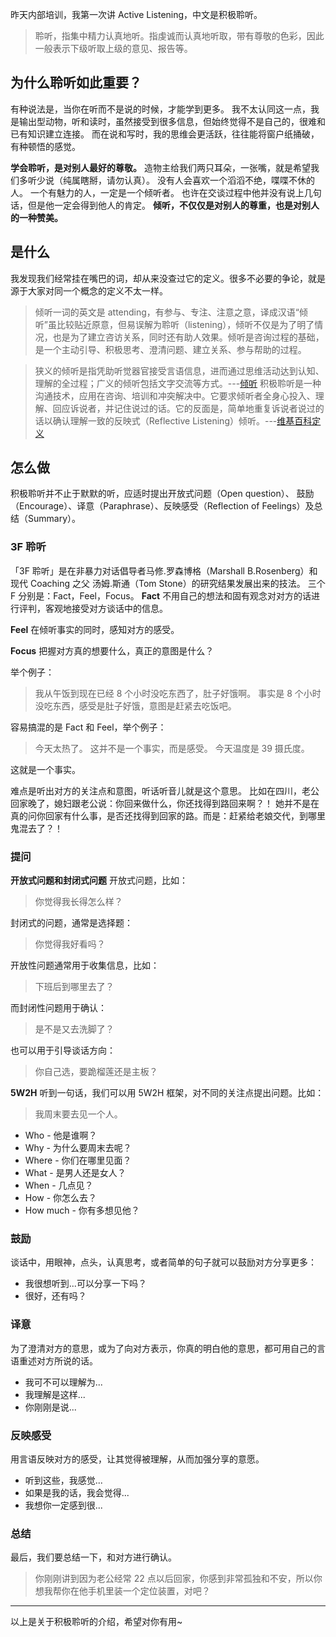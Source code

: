 昨天内部培训，我第一次讲 Active Listening，中文是积极聆听。
>聆听，指集中精力认真地听。指虔诚而认真地听取，带有尊敬的色彩，因此一般表示下级听取上级的意见、报告等。

## 为什么聆听如此重要？
有种说法是，当你在听而不是说的时候，才能学到更多。
我不太认同这一点，我是输出型动物，听和读时，虽然接受到很多信息，但始终觉得不是自己的，很难和已有知识建立连接。
而在说和写时，我的思维会更活跃，往往能将窗户纸捅破，有种顿悟的感觉。

**学会聆听，是对别人最好的尊敬。**
造物主给我们两只耳朵，一张嘴，就是希望我们多听少说（纯属瞎掰，请勿认真）。
没有人会喜欢一个滔滔不绝，喋喋不休的人。
一个有魅力的人，一定是一个倾听者。
也许在交谈过程中他并没有说上几句话，但是他一定会得到他人的肯定。
**倾听，不仅仅是对别人的尊重，也是对别人的一种赞美。**

## 是什么
我发现我们经常挂在嘴巴的词，却从来没查过它的定义。很多不必要的争论，就是源于大家对同一个概念的定义不太一样。

>倾听一词的英文是 attending，有参与、专注、注意之意，译成汉语“倾听”虽比较贴近原意，但易误解为聆听（listening），倾听不仅是为了明了情况，也是为了建立咨访关系，同时还有助人效果。倾听是咨询过程的基础，是一个主动引导、积极思考、澄清问题、建立关系、参与帮助的过程。

>狭义的倾听是指凭助听觉器官接受言语信息，进而通过思维活动达到认知、理解的全过程；广义的倾听包括文字交流等方式。---[倾听](http://baike.baidu.com/link?url=tyWuSjxjjY_v26xlKmLb7p6p86m2zZfa3dv1NSjs4nWf1wXwxcyhfz5GGMc97nBLclbW2VVMQS3R4ST6ilPsDBbnZl_KbE8ENM2kNuZ58_C)
>积极聆听是一种沟通技术，应用在咨询、培训和冲突解决中。它要求倾听者全身心投入、理解、回应诉说者，并记住说过的话。它的反面是，简单地重复诉说者说过的话以确认理解一致的反映式（Reflective Listening）倾听。---[维基百科定义](https://en.wikipedia.org/wiki/Active_listening)

## 怎么做
积极聆听并不止于默默的听，应适时提出开放式问题（Open question）、 鼓励（Encourage）、译意（Paraphrase）、反映感受（Reflection of Feelings）及总结（Summary）。

### 3F 聆听
「3F 聆听」是在非暴力对话倡导者马修.罗森博格（Marshall B.Rosenberg）和现代 Coaching 之父 汤姆.斯通（Tom Stone）的研究结果发展出来的技法。
三个 F 分别是：Fact，Feel，Focus。
**Fact**
不用自己的想法和固有观念对对方的话进行评判，客观地接受对方谈话中的信息。

**Feel**
在倾听事实的同时，感知对方的感受。

**Focus**
把握对方真的想要什么，真正的意图是什么？

举个例子：
>我从午饭到现在已经 8 个小时没吃东西了，肚子好饿啊。
事实是 8 个小时没吃东西，感受是肚子好饿，意图是赶紧去吃饭吧。

容易搞混的是 Fact 和 Feel，举个例子：
>今天太热了。
这并不是一个事实，而是感受。
>今天温度是 39 摄氏度。

这就是一个事实。

难点是听出对方的关注点和意图，听话听音儿就是这个意思。
比如在四川，老公回家晚了，媳妇跟老公说：你回来做什么，你还找得到路回来啊？！
她并不是在真的问你回家有什么事，是否还找得到回家的路。而是：赶紧给老娘交代，到哪里鬼混去了？！

### 提问
**开放式问题和封闭式问题**
开放式问题，比如：
>你觉得我长得怎么样？

封闭式的问题，通常是选择题：
>你觉得我好看吗？

开放性问题通常用于收集信息，比如：
>下班后到哪里去了？

而封闭性问题用于确认：
>是不是又去洗脚了？

也可以用于引导谈话方向：
>你自己选，要跪榴莲还是主板？

**5W2H**
听到一句话，我们可以用 5W2H 框架，对不同的关注点提出问题。比如：
>我周末要去见一个人。

* Who - 他是谁啊？
* Why - 为什么要周末去呢？
* Where - 你们在哪里见面？
* What - 是男人还是女人？
* When - 几点见？
* How - 你怎么去？
* How much - 你有多想见他？

### 鼓励
谈话中，用眼神，点头，认真思考，或者简单的句子就可以鼓励对方分享更多：
* 我很想听到...可以分享一下吗？
* 很好，还有吗？

### 译意
为了澄清对方的意思，或为了向对方表示，你真的明白他的意思，都可用自己的言语重述对方所说的话。
* 我可不可以理解为...
* 我理解是这样...
* 你刚刚是说...

### 反映感受
用言语反映对方的感受，让其觉得被理解，从而加强分享的意愿。
* 听到这些，我感觉...
* 如果是我的话，我会觉得...
* 我想你一定感到很...

### 总结
最后，我们要总结一下，和对方进行确认。
>你刚刚讲到因为老公经常 22 点以后回家，你感到非常孤独和不安，所以你想我帮你在他手机里装一个定位装置，对吧？

---
以上是关于积极聆听的介绍，希望对你有用~